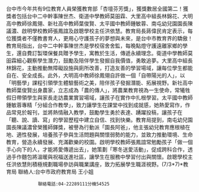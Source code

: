 台中市今年共有9位教育人員榮獲教育部「杏壇芬芳獎」，獲獎數居全國第二！獲獎者包括台中二中幹事陳世杰、衛道中學教師莫昍霖、大里高中組長林錦花、大明高中教師徐鳳翎、新社高中教師葉俊賢、太平國中教師鍾敏蓉、南屯幼兒園園長陳議濃、啟明學校教師張鳳誼及啟聰學校主任洪依慧。教育局長蔣偉民肯定表示，每位獲獎者不僅教書育人，更用心守護孩子的夢想與未來，是台中市教育界的驕傲！教育局指出，台中二中幹事陳世杰是學校宿舍舍監，每晚點燈守護遠離家鄉的學生，還自費訂製環保餐具贈予學生，寓教於生活，傳遞永續理念。衛道中學教師莫昍霖細心觀察學生潛力，鼓勵及陪伴學生發掘自我價值，勇敢追夢。大里高中組長林錦花，主動推動無障礙設施與廁所改善，打造友善的學習場域，讓每位學生都能自在、安全成長。此外，大明高中教師徐鳳翎自許做一個「自帶陽光的人」，以「明藝學」課程引領學生體驗藝術之美，陪伴孩子發掘潛能、拓展視野。新社高中教師葉俊賢出身農家，立志成為「農的傳人」，將農業教育視為一生使命，常犧牲假日帶領學生與家長走訪農業實習場域，讓孩子在實作中扎根學習。太平國中教師鍾敏蓉專精「分組合作教學」，致力讓學生在課堂中找到成就感，她熱愛寫作，作品常見於報刊，並將熱情融入教學，鼓勵學生勇於表達、踴躍投稿，讓孩子在「聽、說、讀、寫」的學習歷程中建立自信、找到快樂。教育局提到，南屯幼兒園園長陳議濃曾榮獲師鐸獎，被譽為行動派「園長阿爸」，他主張幼兒教育應根植在地、適性發展，培養孩子參與生活問題與關懷弱勢的能力，並致力推動環境、生命教育，營造永續發展、充滿歡樂的校園。啟明學校教師張鳳誼常勉勵孩子「做一個手心向下的人，才能將愛傳遞出去」，她策劃「寒冬送愛活動」，促成跨科合作，透過手作麵包將溫暖與祝福送進社區，讓學生在服務中學習付出與關懷。啟聰學校主任洪依慧則積極規劃職場參訪與職業講座，致力拓展學生職涯視野。(7/3*7)*教育局
                聯絡人:台中市政府教育局 王小姐
            
                聯絡電話:04-22289111分機54525
            